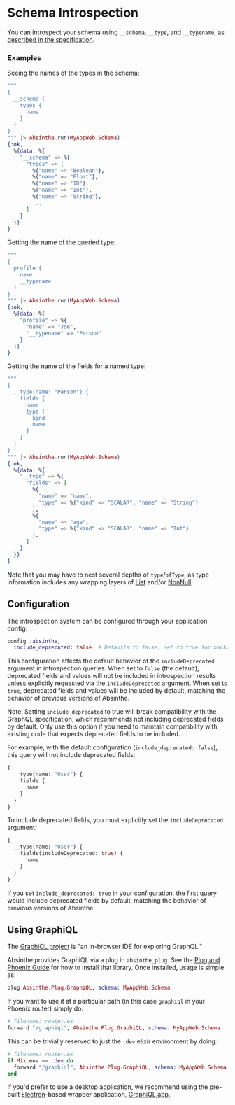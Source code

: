# Schema Introspection

You can introspect your schema using `__schema`, `__type`, and `__typename`,
as [described in the specification](https://spec.graphql.org/October2021/#sec-Introspection).

### Examples

Seeing the names of the types in the schema:

```elixir
"""
{
  __schema {
    types {
      name
    }
  }
}
""" |> Absinthe.run(MyAppWeb.Schema)
{:ok,
  %{data: %{
    "__schema" => %{
      "types" => [
        %{"name" => "Boolean"},
        %{"name" => "Float"},
        %{"name" => "ID"},
        %{"name" => "Int"},
        %{"name" => "String"},
        ...
      ]
    }
  }}
}
```

Getting the name of the queried type:

```elixir
"""
{
  profile {
    name
    __typename
  }
}
""" |> Absinthe.run(MyAppWeb.Schema)
{:ok,
  %{data: %{
    "profile" => %{
      "name" => "Joe",
      "__typename" => "Person"
    }
  }}
}
```

Getting the name of the fields for a named type:

```elixir
"""
{
  __type(name: "Person") {
    fields {
      name
      type {
        kind
        name
      }
    }
  }
}
""" |> Absinthe.run(MyAppWeb.Schema)
{:ok,
  %{data: %{
    "__type" => %{
      "fields" => [
        %{
          "name" => "name",
          "type" => %{"kind" => "SCALAR", "name" => "String"}
        },
        %{
          "name" => "age",
          "type" => %{"kind" => "SCALAR", "name" => "Int"}
        },
      ]
    }
  }}
}
```

Note that you may have to nest several depths of `type`/`ofType`, as
type information includes any wrapping layers of [List](https://spec.graphql.org/October2021/#sec-List) and/or [NonNull](https://spec.graphql.org/October2021/#sec-Non-Null).

## Configuration

The introspection system can be configured through your application config:

```elixir
config :absinthe,
  include_deprecated: false  # Defaults to false, set to true for backward compatibility
```

This configuration affects the default behavior of the `includeDeprecated` argument in introspection queries. When set to `false` (the default), deprecated fields and values will not be included in introspection results unless explicitly requested via the `includeDeprecated` argument. When set to `true`, deprecated fields and values will be included by default, matching the behavior of previous versions of Absinthe.

Note: Setting `include_deprecated` to true will break compatibility with the GraphQL specification, which recommends not including deprecated fields by default. Only use this option if you need to maintain compatibility with existing code that expects deprecated fields to be included.

For example, with the default configuration (`include_deprecated: false`), this query will not include deprecated fields:

```graphql
{
  __type(name: "User") {
    fields {
      name
    }
  }
}
```

To include deprecated fields, you must explicitly set the `includeDeprecated` argument:

```graphql
{
  __type(name: "User") {
    fields(includeDeprecated: true) {
      name
    }
  }
}
```

If you set `include_deprecated: true` in your configuration, the first query would include deprecated fields by default, matching the behavior of previous versions of Absinthe.

## Using GraphiQL

The [GraphiQL project](https://github.com/graphql/graphiql) is
"an in-browser IDE for exploring GraphQL."

Absinthe provides GraphiQL via a plug in `absinthe_plug`. See the [Plug and Phoenix Guide](plug-phoenix.md)
for how to install that library. Once installed, usage is simple as:

```elixir
plug Absinthe.Plug.GraphiQL, schema: MyAppWeb.Schema
```

If you want to use it at a particular path (in this case `graphiql` in your Phoenix
router) simply do:

```elixir
# filename: router.ex
forward "/graphiql", Absinthe.Plug.GraphiQL, schema: MyAppWeb.Schema
```

This can be trivially reserved to just the `:dev` elixir environment by doing:

```elixir
# filename: router.ex
if Mix.env == :dev do
  forward "/graphiql", Absinthe.Plug.GraphiQL, schema: MyAppWeb.Schema
end
```

If you'd prefer to use a desktop application, we recommend using the pre-built
[Electron](https://electron.atom.io)-based wrapper application,
[GraphiQL.app](https://github.com/skevy/graphiql-app).
